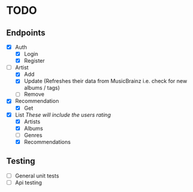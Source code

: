 # TODO

## Endpoints

- [x] Auth
  - [x] Login
  - [x] Register
- [ ] Artist
  - [x] Add
  - [x] Update (Refreshes their data from MusicBrainz i.e. check for new albums / tags)
  - [ ] Remove
- [x] Recommendation
  - [x] Get
- [x] List
  *These will include the users rating*
  - [x] Artists
  - [x] Albums
  - [ ] Genres
  - [x] Recommendations

## Testing

- [ ] General unit tests
- [ ] Api testing
